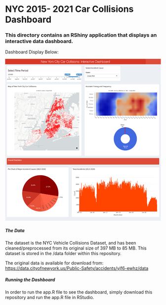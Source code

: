 # NYC 2015- 2021 Car Collisions Dashboard

### This directory contains an RShiny application that displays an interactive data dashboard.

Dashboard Display Below:

![alt text](https://github.com/ldicarlo1/NYC_car_collisions_dashboard/blob/main/images/screencapture-127-0-0-1-5548-2021-09-30-17_43_37.png)





##### The Data

The dataset is the NYC Vehicle Collisions Dataset, and has been cleaned/preprocessed from its original size
of 397 MB to 85 MB. This dataset is stored in the /data folder within this repository.

The original data is available for download from: https://data.cityofnewyork.us/Public-Safety/accidents/yjf6-ewhz/data


##### Running the Dashboard

In order to run the app.R file to see the dashboard, simply download this repository and run the app.R file in RStudio.
